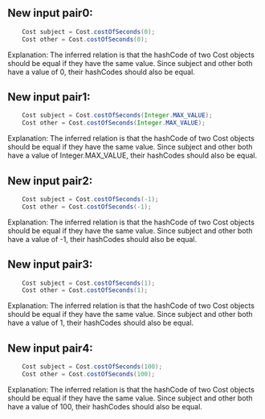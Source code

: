 ## New input pair0:
```java
    Cost subject = Cost.costOfSeconds(0);
    Cost other = Cost.costOfSeconds(0);
```
Explanation: The inferred relation is that the hashCode of two Cost objects should be equal if they have the same value. Since subject and other both have a value of 0, their hashCodes should also be equal.

## New input pair1:
```java
    Cost subject = Cost.costOfSeconds(Integer.MAX_VALUE);
    Cost other = Cost.costOfSeconds(Integer.MAX_VALUE);
```
Explanation: The inferred relation is that the hashCode of two Cost objects should be equal if they have the same value. Since subject and other both have a value of Integer.MAX_VALUE, their hashCodes should also be equal.

## New input pair2:
```java
    Cost subject = Cost.costOfSeconds(-1);
    Cost other = Cost.costOfSeconds(-1);
```
Explanation: The inferred relation is that the hashCode of two Cost objects should be equal if they have the same value. Since subject and other both have a value of -1, their hashCodes should also be equal.

## New input pair3:
```java
    Cost subject = Cost.costOfSeconds(1);
    Cost other = Cost.costOfSeconds(1);
```
Explanation: The inferred relation is that the hashCode of two Cost objects should be equal if they have the same value. Since subject and other both have a value of 1, their hashCodes should also be equal.

## New input pair4:
```java
    Cost subject = Cost.costOfSeconds(100);
    Cost other = Cost.costOfSeconds(100);
```
Explanation: The inferred relation is that the hashCode of two Cost objects should be equal if they have the same value. Since subject and other both have a value of 100, their hashCodes should also be equal.
